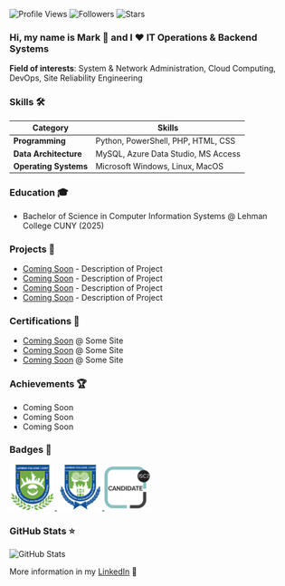![Profile Views](https://komarev.com/ghpvc/?username=Mark-Munoz&color=36b812)
![Followers](https://img.shields.io/github/followers/Mark-Munoz?style=social)
![Stars](https://img.shields.io/github/stars/Mark-Munoz?style=social)

### Hi, my name is Mark 👋 and I ❤️ IT Operations & Backend Systems

**Field of interests**: System & Network Administration, Cloud Computing, DevOps, Site Reliability Engineering


### Skills 🛠️

| Category             | Skills                                             |
|----------------------|----------------------------------------------------|
| **Programming**       | Python, PowerShell, PHP, HTML, CSS                |
| **Data Architecture** | MySQL, Azure Data Studio, MS Access               |
| **Operating Systems** | Microsoft Windows, Linux, MacOS                   |

### Education 🎓
- Bachelor of Science in Computer Information Systems @ Lehman College CUNY (2025)

### Projects 🐾
- [Coming Soon](https://github.com/Mark-Munoz/muse_tf2pt) - Description of Project 
- [Coming Soon](https://github.com/Mark-Munoz/QaNER) - Description of Project 
- [Coming Soon](https://github.com/Mark-Munoz/rllib) - Description of Project 
- [Coming Soon](https://github.com/Mark-Munoz/muse-as-service) - Description of Project 

### Certifications 📜
- [Coming Soon](https://www.somewebsitesdf.com) @ Some Site 
- [Coming Soon](https://www.somewebsitesdf.com) @ Some Site 
- [Coming Soon](https://www.somewebsitesdf.com) @ Some Site 

### Achievements 🏆
- Coming Soon
- Coming Soon
- Coming Soon

### Badges 🏅

<a href="https://www.credly.com/badges/4c5d1882-21af-4c0c-b4d5-c7d43daf99e0">
  <img src="Meta%20Badge.png" width="80" alt="Meta Front-End Developer"/>
</a>
<a href="https://www.credly.com/badges/048adcdf-653d-4599-8653-872a5913bf8d">
  <img src="Meta-Badge2.png" width="80" alt="Meta HTML & CSS"/>
</a>
<a href="https://www.credly.com/badges/6cd68de3-2186-424a-a480-2158fbf30a63">
  <img src="Meta-Badge3.png" width="80" alt="Meta JavaScript"/>
</a>

### GitHub Stats ⭐
![GitHub Stats](https://github-readme-stats.vercel.app/api?username=Mark-Munoz&show_icons=true&theme=radical)

More information in my [LinkedIn](https://www.linkedin.com/in/mark-munoz-b18a981a9/) 🚀
